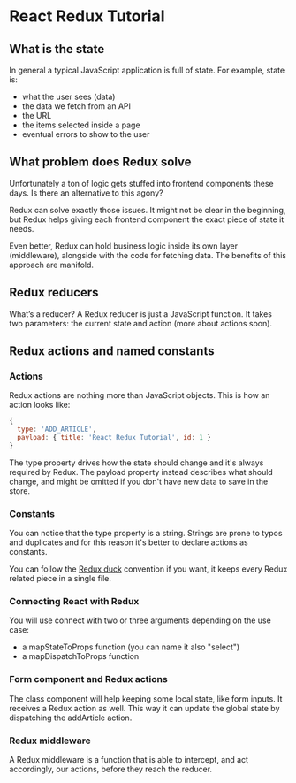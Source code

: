 # React Redux Tutorial

## What is the state

In general a typical JavaScript application is full of state. For example, state is:

- what the user sees (data)
- the data we fetch from an API
- the URL
- the items selected inside a page
- eventual errors to show to the user

## What problem does Redux solve

Unfortunately a ton of logic gets stuffed into frontend components these days. Is there an alternative to this agony?

Redux can solve exactly those issues. It might not be clear in the beginning, but Redux helps giving each frontend component the exact piece of state it needs.

Even better, Redux can hold business logic inside its own layer (middleware), alongside with the code for fetching data. The benefits of this approach are manifold.

## Redux reducers

What’s a reducer? A Redux reducer is just a JavaScript function. It takes two parameters: the current state and action (more about actions soon).

## Redux actions and named constants

### Actions

Redux actions are nothing more than JavaScript objects. This is how an action looks like:

```js
{
  type: 'ADD_ARTICLE',
  payload: { title: 'React Redux Tutorial', id: 1 }
}
```

The type property drives how the state should change and it's always required by Redux. The payload property instead describes what should change, and might be omitted if you don't have new data to save in the store.

### Constants

You can notice that the type property is a string. Strings are prone to typos and duplicates and for this reason it's better to declare actions as constants.

You can follow the [Redux duck](https://github.com/erikras/ducks-modular-redux) convention if you want, it keeps every Redux related piece in a single file.

### Connecting React with Redux

You will use connect with two or three arguments depending on the use case:

- a mapStateToProps function (you can name it also "select")
- a mapDispatchToProps function

### Form component and Redux actions

The class component will help keeping some local state, like form inputs. It receives a Redux action as well. This way it can update the global state by dispatching the addArticle action.

### Redux middleware

A Redux middleware is a function that is able to intercept, and act accordingly, our actions, before they reach the reducer. 